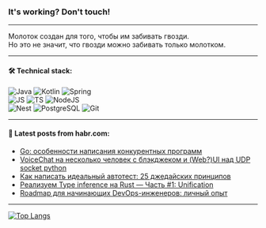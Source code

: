 ### It's working? Don't touch!

---
Молоток создан для того, чтобы им забивать гвозди. <br>
Но это не значит, что гвозди можно забивать только молотком.

---

#### 🛠️ Technical stack:

![Java](https://img.shields.io/badge/Java-informational?logo=Oracle&style=flat&logoColor=white&color=FF4500)
![Kotlin](https://img.shields.io/badge/Kotlin-informational?logo=Kotlin&style=flat&logoColor=white&color=774D97)
![Spring](https://img.shields.io/badge/SpringBoot-informational?logo=SpringBoot&style=flat&logoColor=white&color=6DB33F) <br>
![JS](https://img.shields.io/badge/JS-informational?logo=javaScript&style=flat&logoColor=black&color=F7Df1E)
![TS](https://img.shields.io/badge/TypeScript-informational?logo=typeScript&style=flat&logoColor=black&color=0667A8)
![NodeJS](https://img.shields.io/badge/NodeJS-informational?logo=node.js&style=flat&logoColor=white&color=70A760) <br>
![Nest](https://img.shields.io/badge/NestJS-informational?logo=NestJS&style=flat&logoColor=white&color=E0234E)
![PostgreSQL](https://img.shields.io/badge/PostgreSQL-informational?logo=PostgreSQL&style=flat&logoColor=white&color=DAA520)
![Git](https://img.shields.io/badge/Git-informational?logo=git&style=flat&logoColor=white&color=778899)

___

#### 💬 Latest posts from habr.com:

<!-- BLOG-POST-LIST:START -->
- [Go: особенности написания конкурентных программ](https://habr.com/ru/articles/744038/?utm_source=habrahabr&utm_medium=rss&utm_campaign=744038)
- [VoiceChat на несколько человек с блэкджеком и &lpar;Web?&rpar;UI над UDP socket python](https://habr.com/ru/articles/748626/?utm_source=habrahabr&utm_medium=rss&utm_campaign=748626)
- [Как написать идеальный автотест: 25 джедайских принципов](https://habr.com/ru/companies/vk/articles/748776/?utm_source=habrahabr&utm_medium=rss&utm_campaign=748776)
- [Реализуем Type inference на Rust — Часть #1: Unification](https://habr.com/ru/articles/748978/?utm_source=habrahabr&utm_medium=rss&utm_campaign=748978)
- [Roadmap для начинающих DevOps-инженеров: личный опыт](https://habr.com/ru/companies/digitalleague/articles/748972/?utm_source=habrahabr&utm_medium=rss&utm_campaign=748972)
<!-- BLOG-POST-LIST:END -->

---
[![Top Langs](https://github-readme-stats-git-master-advtsetting-gmailcom.vercel.app/api/top-langs/?username=zloylis&langs_count=10&hide_title=false&title_color=e6edf3&size_weight=0.5&count_weight=0.5&layout=compact&hide_border=true&theme=dracula)](https://github.com/zloylis)

<!-- ![GitHub stats](https://github-readme-stats-git-master-advtsetting-gmailcom.vercel.app/api?username=zloylis&show_icons=true&hide_border=true&theme=dracula&hide_title=true&include_all_commits=true&count_private=true&hide=contribs&hide_rank=true) -->
